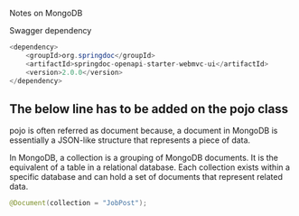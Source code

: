 Notes on MongoDB 

Swagger dependency

``` java
<dependency>
	<groupId>org.springdoc</groupId>
	<artifactId>springdoc-openapi-starter-webmvc-ui</artifactId>
	<version>2.0.0</version>
</dependency>
```

## The below line has to be added on the pojo class 
pojo is often referred as document because, a document in MongoDB is essentially a JSON-like structure that represents a piece of data.

In MongoDB, a collection is a grouping of MongoDB documents. It is the equivalent of a table in a relational database. Each collection
exists within a specific database and can hold a set of documents that represent related data.
```java
@Document(collection = "JobPost");
```
        